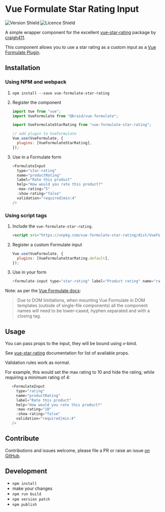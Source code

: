 # Vue Formulate Star Rating Input

![Version Shield](https://img.shields.io/npm/v/vue-formulate-star-rating)
![Licence Shield](https://img.shields.io/npm/l/vue-formulate-star-rating)

A simple wrapper component for the excellent [vue-star-rating](https://www.npmjs.com/package/vue-star-rating) package by [craigh411](https://github.com/craigh411).

This component allows you to use a star rating as a custom input as a [Vue Formulate Plugin](https://vueformulate.com/guide/plugins/).

## Installation

### Using NPM and webpack

1. `npm install --save vue-formulate-star-rating`
2. Register the component

   ```js
   import Vue from "vue";
   import VueFormulate from "@braid/vue-formulate";

   import VueFormulateStarRating from "vue-formulate-star-rating";

   // add plugin to VueFormulate
   Vue.use(VueFormulate, {
     plugins: [VueFormulateStarRating],
   });
   ```

3. Use in a Formulate form
   ```js
   <FormulateInput
     type="star-rating"
     name="productRating"
     label="Rate this product"
     help="How would you rate this product?"
     :max-rating="5"
     :show-rating="false"
     validation="required|min:4"
   />
   ```

### Using script tags

1. Include the `vue-formulate-star-rating`.
   ```html
   <script src="https://unpkg.com/vue-formulate-star-rating/dist/VueFormulateStarRating.umd.min.js"></script>
   ```
2. Register a custom Formulate input
   ```js
   Vue.use(VueFormulate, {
     plugins: [VueFormulateStarRating.default],
   });
   ```
3. Use in your form
   ```js
   <formulate-input type="star-rating" label="Product rating" name="rating" help="Rate this" :show-rating="false" validation="required"></formulate-input>
   ```

Note: as per the [Vue Formulate docs](https://vueformulate.com/guide/installation/#direct-download):

> Due to DOM limitations, when mounting Vue Formulate in DOM templates (outside of single-file components) all the component names will need to be lower-cased, hyphen separated and with a closing tag.

## Usage

You can pass props to the input, they will be bound using v-bind.

See [vue-star-rating](https://www.npmjs.com/package/vue-star-rating) documentation for list of available props.

Validation rules work as normal.

For example, this would set the max rating to 10 and hide the rating, while requiring a minimum rating of 4:

```js
   <FormulateInput
     type="rating"
     name="productRating"
     label="Rate this product"
     help="How would you rate this product?"
     :max-rating="10"
     :show-rating="false"
     validation="required|min:4"
   />
```

## Contribute

Contributions and issues welcome, please file a PR or raise an issue [on GitHub](https://github.com/jamiesoncj/vue-formulate-star-rating).

## Development

- `npm install`
- make your changes
- `npm run build`
- `npm version patch`
- `npm publish`
